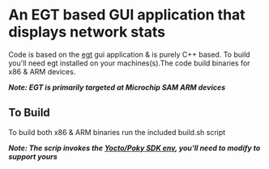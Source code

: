 # An EGT based GUI application that displays network stats

Code is based on the [egt](http://github.com/linux4sam/egt) gui application & is purely C++ based. To build you'll need egt installed on your machines(s).The code build binaries for x86 & ARM devices. 

***Note: EGT is primarily targeted at Microchip SAM ARM devices***

## To Build
To build both x86 & ARM binaries run the included build.sh script

***Note: The scrip invokes the [Yocto/Poky SDK env](http://docs.yoctoproject.org/sdk-manual/working-projects.html#makefile-based-projects), you'll need to modify to support yours***